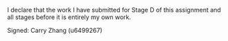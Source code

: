 I declare that the work I have submitted for Stage D of this assignment and all stages before it is entirely my own work.


Signed: Carry Zhang (u6499267)
